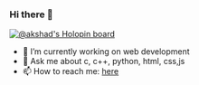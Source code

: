 ### Hi there 👋


[![@akshad's Holopin board](https://holopin.io/api/user/board?user=akshad)](https://holopin.io/@akshad)

- 🔭 I’m currently working on web development
- 💬 Ask me about c, c++, python, html, css,js
- 📫 How to reach me: [here](mailto:tulaskarakshad1@gmail.com)
